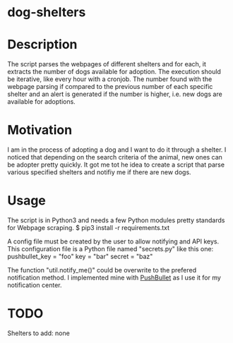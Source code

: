 # dog-shelters

Description
======
The script parses the webpages of different shelters and for each, it extracts the number of dogs available for adoption. The execution should be iterative, like every hour with a cronjob. The number found with the webpage parsing if compared to the previous number of each specific shelter and an alert is generated if the number is higher, i.e. new dogs are available for adoptions.


Motivation
======
I am in the process of adopting a dog and I want to do it through a shelter. I noticed that depending on the search criteria of the animal, new ones can be adopter pretty quickly. It got me tot he idea to create a script that parse various specified shelters and notifiy me if there are new dogs.

Usage
======
The script is in Python3 and needs a few Python modules pretty standards for Webpage scraping.
\$ pip3 install -r requirements.txt

A config file must be created by the user to allow notifying and API keys. This configuration file is a Python file named "secrets.py" like this one:
pushbullet_key = "foo"
key = "bar"
secret = "baz"

The function "util.notify_me()" could be overwrite to the prefered notification method. I implemented mine with [PushBullet](https://www.pushbullet.com/) as I use it for my notification center.

TODO
======
Shelters to add:
none
